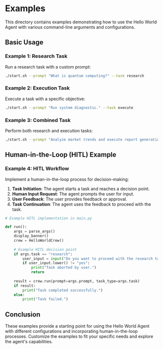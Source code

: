 # Examples

This directory contains examples demonstrating how to use the Hello World Agent with various command-line arguments and configurations.

## Basic Usage

### Example 1: Research Task
Run a research task with a custom prompt:
```bash
./start.sh --prompt "What is quantum computing?" --task research
```

### Example 2: Execution Task
Execute a task with a specific objective:
```bash
./start.sh --prompt "Run system diagnostic." --task execute
```

### Example 3: Combined Task
Perform both research and execution tasks:
```bash
./start.sh --prompt "Analyze market trends and execute report generation." --task both
```

## Human-in-the-Loop (HITL) Example

### Example 4: HITL Workflow
Implement a human-in-the-loop process for decision-making:
1. **Task Initiation**: The agent starts a task and reaches a decision point.
2. **Human Input Request**: The agent prompts the user for input.
3. **User Feedback**: The user provides feedback or approval.
4. **Task Continuation**: The agent uses the feedback to proceed with the task.

```python
# Example HITL implementation in main.py

def run():
    args = parse_args()
    display_banner()
    crew = HelloWorldCrew()
    
    # Example HITL decision point
    if args.task == "research":
        user_input = input("Do you want to proceed with the research task? (yes/no): ")
        if user_input.lower() != "yes":
            print("Task aborted by user.")
            return
    
    result = crew.run(prompt=args.prompt, task_type=args.task)
    if result:
        print("Task completed successfully.")
    else:
        print("Task failed.")
```

## Conclusion
These examples provide a starting point for using the Hello World Agent with different configurations and incorporating human-in-the-loop processes. Customize the examples to fit your specific needs and explore the agent's capabilities.